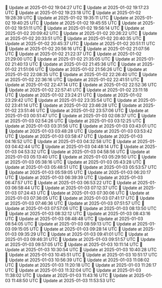 🔄 Update at 2025-01-02 19:04:27 UTC
🔄 Update at 2025-01-02 19:17:23 UTC
🔄 Update at 2025-01-02 19:23:18 UTC
🔄 Update at 2025-01-02 19:28:39 UTC
🔄 Update at 2025-01-02 19:35:11 UTC
🔄 Update at 2025-01-02 19:40:25 UTC
🔄 Update at 2025-01-02 19:45:55 UTC
🔄 Update at 2025-01-02 19:51:11 UTC
🔄 Update at 2025-01-02 19:56:14 UTC
🔄 Update at 2025-01-02 20:09:42 UTC
🔄 Update at 2025-01-02 20:26:22 UTC
🔄 Update at 2025-01-02 20:33:51 UTC
🔄 Update at 2025-01-02 20:40:35 UTC
🔄 Update at 2025-01-02 20:45:37 UTC
🔄 Update at 2025-01-02 20:51:11 UTC
🔄 Update at 2025-01-02 20:56:16 UTC
🔄 Update at 2025-01-02 21:07:56 UTC
🔄 Update at 2025-01-02 21:22:37 UTC
🔄 Update at 2025-01-02 21:29:00 UTC
🔄 Update at 2025-01-02 21:35:05 UTC
🔄 Update at 2025-01-02 21:40:13 UTC
🔄 Update at 2025-01-02 21:45:36 UTC
🔄 Update at 2025-01-02 21:51:06 UTC
🔄 Update at 2025-01-02 21:56:26 UTC
🔄 Update at 2025-01-02 22:08:35 UTC
🔄 Update at 2025-01-02 22:26:40 UTC
🔄 Update at 2025-01-02 22:36:16 UTC
🔄 Update at 2025-01-02 22:41:51 UTC
🔄 Update at 2025-01-02 22:47:14 UTC
🔄 Update at 2025-01-02 22:52:36 UTC
🔄 Update at 2025-01-02 22:57:41 UTC
🔄 Update at 2025-01-02 23:11:18 UTC
🔄 Update at 2025-01-02 23:24:21 UTC
🔄 Update at 2025-01-02 23:29:42 UTC
🔄 Update at 2025-01-02 23:35:54 UTC
🔄 Update at 2025-01-02 23:41:14 UTC
🔄 Update at 2025-01-02 23:46:28 UTC
🔄 Update at 2025-01-02 23:51:46 UTC
🔄 Update at 2025-01-02 23:57:06 UTC
🔄 Update at 2025-01-03 00:51:47 UTC
🔄 Update at 2025-01-03 02:08:37 UTC
🔄 Update at 2025-01-03 02:54:26 UTC
🔄 Update at 2025-01-03 03:12:25 UTC
🔄 Update at 2025-01-03 03:31:56 UTC
🔄 Update at 2025-01-03 03:43:01 UTC
🔄 Update at 2025-01-03 03:48:28 UTC
🔄 Update at 2025-01-03 03:53:42 UTC
🔄 Update at 2025-01-03 03:58:47 UTC
🔄 Update at 2025-01-03 04:16:52 UTC
🔄 Update at 2025-01-03 04:32:58 UTC
🔄 Update at 2025-01-03 04:42:44 UTC
🔄 Update at 2025-01-03 04:48:14 UTC
🔄 Update at 2025-01-03 04:53:32 UTC
🔄 Update at 2025-01-03 04:58:56 UTC
🔄 Update at 2025-01-03 05:13:40 UTC
🔄 Update at 2025-01-03 05:29:50 UTC
🔄 Update at 2025-01-03 05:38:16 UTC
🔄 Update at 2025-01-03 05:43:28 UTC
🔄 Update at 2025-01-03 05:48:51 UTC
🔄 Update at 2025-01-03 05:53:57 UTC
🔄 Update at 2025-01-03 05:59:05 UTC
🔄 Update at 2025-01-03 06:20:17 UTC
🔄 Update at 2025-01-03 06:39:39 UTC
🔄 Update at 2025-01-03 06:47:57 UTC
🔄 Update at 2025-01-03 06:53:22 UTC
🔄 Update at 2025-01-03 06:58:44 UTC
🔄 Update at 2025-01-03 07:12:37 UTC
🔄 Update at 2025-01-03 07:24:43 UTC
🔄 Update at 2025-01-03 07:30:06 UTC
🔄 Update at 2025-01-03 07:36:05 UTC
🔄 Update at 2025-01-03 07:41:17 UTC
🔄 Update at 2025-01-03 07:46:36 UTC
🔄 Update at 2025-01-03 07:51:57 UTC
🔄 Update at 2025-01-03 07:57:06 UTC
🔄 Update at 2025-01-03 08:13:50 UTC
🔄 Update at 2025-01-03 08:32:12 UTC
🔄 Update at 2025-01-03 08:43:16 UTC
🔄 Update at 2025-01-03 08:48:48 UTC
🔄 Update at 2025-01-03 08:54:05 UTC
🔄 Update at 2025-01-03 08:59:13 UTC
🔄 Update at 2025-01-03 09:15:05 UTC
🔄 Update at 2025-01-03 09:28:14 UTC
🔄 Update at 2025-01-03 09:35:29 UTC
🔄 Update at 2025-01-03 09:41:01 UTC
🔄 Update at 2025-01-03 09:46:31 UTC
🔄 Update at 2025-01-03 09:51:57 UTC
🔄 Update at 2025-01-03 09:57:05 UTC
🔄 Update at 2025-01-03 10:11:14 UTC
🔄 Update at 2025-01-03 10:30:54 UTC
🔄 Update at 2025-01-03 10:40:28 UTC
🔄 Update at 2025-01-03 10:45:51 UTC
🔄 Update at 2025-01-03 10:51:17 UTC
🔄 Update at 2025-01-03 10:56:39 UTC
🔄 Update at 2025-01-03 11:08:02 UTC
🔄 Update at 2025-01-03 11:20:18 UTC
🔄 Update at 2025-01-03 11:26:17 UTC
🔄 Update at 2025-01-03 11:32:04 UTC
🔄 Update at 2025-01-03 11:38:02 UTC
🔄 Update at 2025-01-03 11:43:16 UTC
🔄 Update at 2025-01-03 11:48:50 UTC
🔄 Update at 2025-01-03 11:53:53 UTC
